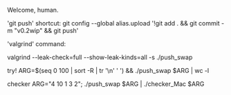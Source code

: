 Welcome, human.

'git push' shortcut:
git config --global alias.upload '!git add . && git commit -m "v0.2wip" && git push'

'valgrind' command:

valgrind --leak-check=full --show-leak-kinds=all -s ./push_swap

try!
ARG=$(seq 0 100 | sort -R | tr '\n' ' ') && ./push_swap $ARG | wc -l

checker
ARG="4 10 1 3 2"; ./push_swap $ARG | ./checker_Mac $ARG